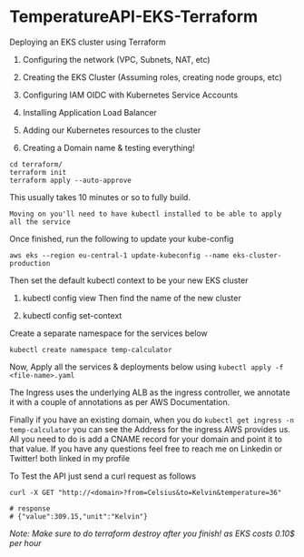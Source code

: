 # TemperatureAPI-EKS-Terraform
Deploying an EKS cluster using Terraform


1. Configuring the network (VPC, Subnets, NAT, etc)

2. Creating the EKS Cluster (Assuming roles, creating node groups, etc)

3. Configuring IAM OIDC with Kubernetes Service Accounts

4. Installing Application Load Balancer

5. Adding our Kubernetes resources to the cluster

6. Creating a Domain name & testing everything!

```shell
cd terraform/
terraform init
terraform apply --auto-approve
```

This usually takes 10 minutes or so to fully build.

`Moving on you'll need to have kubectl installed to be able to apply all the service`

Once finished, run the following to update your kube-config

```shell
aws eks --region eu-central-1 update-kubeconfig --name eks-cluster-production
```

Then set the default kubectl context to be your new EKS cluster

1. kubectl config view Then find the name of the new cluster

2. kubectl config set-context <name>

Create a separate namespace for the services below

```kubectl create namespace temp-calculator```


Now, Apply all the services & deployments below using ```kubectl apply -f <file-name>.yaml```

The Ingress uses the underlying ALB as the ingress controller, we annotate it with a couple of annotations as per AWS Documentation.

Finally if you have an existing domain, when you do ```kubectl get ingress -n temp-calculator``` you can see the Address for the ingress AWS provides us. All you need to do is add a CNAME record for your domain and point it to that value. If you have any questions feel free to reach me on Linkedin or Twitter! both linked in my profile

To Test the API just send a curl request as follows

```shell
curl -X GET "http://<domain>?from=Celsius&to=Kelvin&temperature=36"

# response
# {"value":309.15,"unit":"Kelvin"}
```

*Note: Make sure to do terraform destroy after you finish! as EKS costs 0.10$ per hour*
